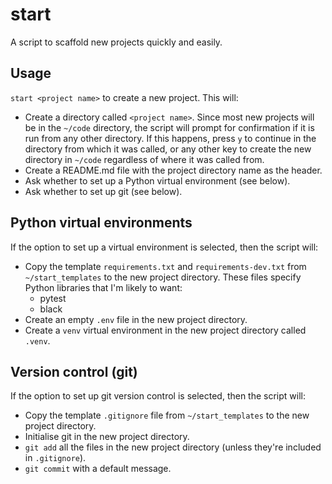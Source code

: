 # start
A script to scaffold new projects quickly and easily.

## Usage
`start <project name>` to create a new project. This will:
- Create a directory called `<project name>`. Since most new projects will be in the `~/code` directory, 
  the script will prompt for confirmation if it is run from any other directory. If this happens, press `y` 
  to continue in the directory from which it was called, or any other key to create the new directory in 
  `~/code` regardless of where it was called from.
- Create a README.md file with the project directory name as the header.
- Ask whether to set up a Python virtual environment (see below).
- Ask whether to set up git (see below).

## Python virtual environments
If the option to set up a virtual environment is selected, then the script will:
- Copy the template `requirements.txt` and `requirements-dev.txt` from `~/start_templates` to the new 
  project directory. These files specify Python libraries that I'm likely to want:
  - pytest
  - black
- Create an empty `.env` file in the new project directory.
- Create a `venv` virtual environment in the new project directory called `.venv`.

## Version control (git)
If the option to set up git version control is selected, then the script will:
- Copy the template `.gitignore` file from `~/start_templates` to the new project directory.
- Initialise git in the new project directory.
- `git add` all the files in the new project directory (unless they're included in `.gitignore`).
- `git commit` with a default message. 


